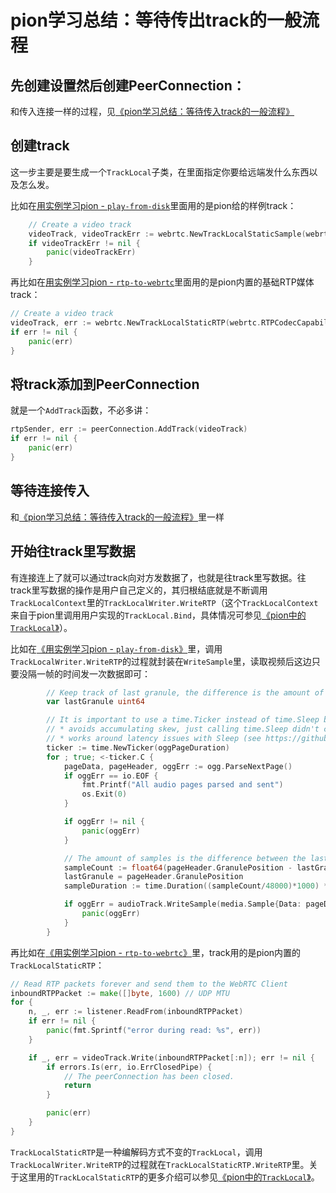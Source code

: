 # pion学习总结：等待传出track的一般流程

## 先创建设置然后创建PeerConnection：

和传入连接一样的过程，见[《pion学习总结：等待传入track的一般流程》](传入总结.md)

## 创建track

这一步主要是要生成一个`TrackLocal`子类，在里面指定你要给远端发什么东西以及怎么发。

比如在[用实例学习pion - `play-from-disk`](play-from-disk.md)里面用的是pion给的样例track：
```go
    // Create a video track
    videoTrack, videoTrackErr := webrtc.NewTrackLocalStaticSample(webrtc.RTPCodecCapability{MimeType: webrtc.MimeTypeVP8}, "video", "pion")
    if videoTrackErr != nil {
        panic(videoTrackErr)
    }
```

再比如在[用实例学习pion - `rtp-to-webrtc`](rtp-to-webrtc.md)里面用的是pion内置的基础RTP媒体track：
```go
// Create a video track
videoTrack, err := webrtc.NewTrackLocalStaticRTP(webrtc.RTPCodecCapability{MimeType: webrtc.MimeTypeVP8}, "video", "pion")
if err != nil {
    panic(err)
}
```

## 将track添加到PeerConnection

就是一个`AddTrack`函数，不必多讲：
```go
rtpSender, err := peerConnection.AddTrack(videoTrack)
if err != nil {
    panic(err)
}
```

## 等待连接传入

和[《pion学习总结：等待传入track的一般流程》](传入总结.md)里一样

## 开始往track里写数据

有连接连上了就可以通过track向对方发数据了，也就是往track里写数据。往track里写数据的操作是用户自己定义的，其归根结底就是不断调用`TrackLocalContext`里的`TrackLocalWriter.WriteRTP`（这个`TrackLocalContext`来自于pion里调用用户实现的`TrackLocal.Bind`，具体情况可参见[《pion中的`TrackLocal`》](TrackLocal.md)）。

比如在[《用实例学习pion - `play-from-disk`》](play-from-disk.md)里，调用`TrackLocalWriter.WriteRTP`的过程就封装在`WriteSample`里，读取视频后这边只要没隔一帧的时间发一次数据即可：

```go
        // Keep track of last granule, the difference is the amount of samples in the buffer
        var lastGranule uint64

        // It is important to use a time.Ticker instead of time.Sleep because
        // * avoids accumulating skew, just calling time.Sleep didn't compensate for the time spent parsing the data
        // * works around latency issues with Sleep (see https://github.com/golang/go/issues/44343)
        ticker := time.NewTicker(oggPageDuration)
        for ; true; <-ticker.C {
            pageData, pageHeader, oggErr := ogg.ParseNextPage()
            if oggErr == io.EOF {
                fmt.Printf("All audio pages parsed and sent")
                os.Exit(0)
            }

            if oggErr != nil {
                panic(oggErr)
            }

            // The amount of samples is the difference between the last and current timestamp
            sampleCount := float64(pageHeader.GranulePosition - lastGranule)
            lastGranule = pageHeader.GranulePosition
            sampleDuration := time.Duration((sampleCount/48000)*1000) * time.Millisecond

            if oggErr = audioTrack.WriteSample(media.Sample{Data: pageData, Duration: sampleDuration}); oggErr != nil {
                panic(oggErr)
            }
        }
```

再比如在[《用实例学习pion - `rtp-to-webrtc`》](rtp-to-webrtc.md)里，track用的是pion内置的`TrackLocalStaticRTP`：

```go
// Read RTP packets forever and send them to the WebRTC Client
inboundRTPPacket := make([]byte, 1600) // UDP MTU
for {
    n, _, err := listener.ReadFrom(inboundRTPPacket)
    if err != nil {
        panic(fmt.Sprintf("error during read: %s", err))
    }

    if _, err = videoTrack.Write(inboundRTPPacket[:n]); err != nil {
        if errors.Is(err, io.ErrClosedPipe) {
            // The peerConnection has been closed.
            return
        }

        panic(err)
    }
}
```

`TrackLocalStaticRTP`是一种编解码方式不变的`TrackLocal`，调用`TrackLocalWriter.WriteRTP`的过程就在`TrackLocalStaticRTP.WriteRTP`里。关于这里用的`TrackLocalStaticRTP`的更多介绍可以参见[《pion中的`TrackLocal`》](TrackLocal.md)。